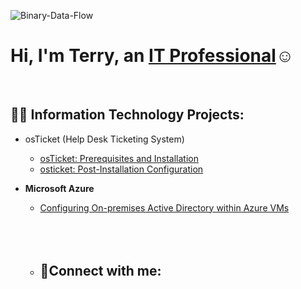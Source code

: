 
![Binary-Data-Flow](https://github.com/Terry-Jackson/Terry-Jackson/assets/155121596/520e6c57-86fa-43ef-8fb6-a955bfc35eaa)







<h1>Hi, I'm Terry, an <a href="https://linkedin.com/in/terry-jackson-895a9313b">IT Professional</a>☺</h1>
<br>
<h2>👨‍💻 Information Technology Projects:</h2>

- osTicket (Help Desk Ticketing System)
  - [osTicket: Prerequisites and Installation](https://github.com/Terry-Jackson/osticket-prereqs)<br>
   - [osticket: Post-Installation Configuration](https://github.com/Terry-Jackson/Post-Installation-Configuration.git)


- <b>Microsoft Azure</b>
  - [Configuring On-premises Active Directory within Azure VMs](https://github.com/Terry-Jackson/Active-Directory.git)
  
  <br>
  <br>
  <br>
  
  - <h2>🤳Connect with me:</h2>





    
